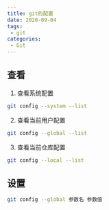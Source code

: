 ```yaml
---
title: git的配置
date: 2020-09-04
tags:
 - git
categories: 
 - Git
---
```

## 查看
1. 查看系统配置
``` bash
git config --system --list
```
2. 查看当前用户配置
``` bash
git config --global --list 
```
3. 查看当前仓库配置
``` bash
git config --local --list
```
## 设置 
``` bash
git config --global 参数名 参数值
```